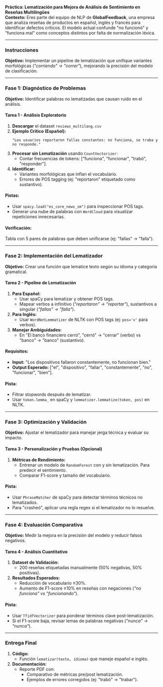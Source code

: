 **Práctica: Lematización para Mejora de Análisis de Sentimiento en Reseñas Multilingües**  
**Contexto:** Eres parte del equipo de NLP de **GlobalFeedback**, una empresa que analiza reseñas de productos en español, inglés y francés para identificar defectos críticos. El modelo actual confunde "no funcionó" y "funciona mal" como conceptos distintos por falta de normalización léxica.  

---

### **Instrucciones**  
**Objetivo:** Implementar un pipeline de lematización que unifique variantes morfológicas (*"corriendo" → "correr"*), mejorando la precisión del modelo de clasificación.  

---

### **Fase 1: Diagnóstico de Problemas**  
**Objetivo:** Identificar palabras no lematizadas que causan ruido en el análisis.  

#### **Tarea 1 - Análisis Exploratorio**  
1. **Descargar** el dataset `reviews_multilang.csv` 
2. **Ejemplo Crítico (Español):**  
   ```  
   "Los usuarios reportaron fallas constantes: no funciona, se traba y no responde."  
   ```  
3. **Procesar sin Lematización** usando `CountVectorizer`:  
   - Contar frecuencias de tokens: ["funciona", "funcionar", "trabó", "responder"].  
4. **Identificar:**  
   - Variantes morfológicas que inflan el vocabulario.  
   - Errores de POS tagging (ej: "reportaron" etiquetado como sustantivo).  

#### **Pistas:**  
- Usar `spacy.load("es_core_news_sm")` para inspeccionar POS tags.  
- Generar una nube de palabras con `WordCloud` para visualizar repeticiones innecesarias.  

#### **Verificación:**  
Tabla con 5 pares de palabras que deben unificarse (ej: "fallas" → "falla").  

---

### **Fase 2: Implementación del Lematizador**  
**Objetivo:** Crear una función que lematice texto según su idioma y categoría gramatical.  

#### **Tarea 2 - Pipeline de Lematización**  
1. **Para Español:**  
   - Usar spaCy para lematizar y obtener POS tags.  
   - Mapear verbos a infinitivo (*"reportaron" → "reportar"*), sustantivos a singular (*"fallas" → "falla"*).  
2. **Para Inglés:**  
   - Usar `WordNetLemmatizer` de NLTK con POS tags (ej: `pos='v'` para verbos).  
3. **Manejar Ambiguidades:**  
   - En "El banco financiero cerró", "cerró" → "cerrar" (verbo) vs "banco" → "banco" (sustantivo).  

#### **Requisitos:**  
- **Input:** "Los dispositivos fallaron constantemente, no funcionan bien."  
- **Output Esperado:** ["el", "dispositivo", "fallar", "constantemente", "no", "funcionar", "bien"].  

#### **Pista:**  
- Filtrar stopwords después de lematizar.  
- Usar `token.lemma_` en spaCy y `lemmatizer.lemmatize(token, pos)` en NLTK.  

---

### **Fase 3: Optimización y Validación**  
**Objetivo:** Ajustar el lematizador para manejar jerga técnica y evaluar su impacto.  

#### **Tarea 3 - Personalización y Pruebas (Opcional)**  
1. **Métricas de Rendimiento:**  
   - Entrenar un modelo de `RandomForest` con y sin lematización. Para predecir el sentimiento.  
   - Comparar F1-score y tamaño del vocabulario.  

#### **Pista:**  
- Usar `PhraseMatcher` de spaCy para detectar términos técnicos no lematizados.  
- Para "crasheó", aplicar una regla regex si el lematizador no lo resuelve.  

---

### **Fase 4: Evaluación Comparativa**  
**Objetivo:** Medir la mejora en la precisión del modelo y reducir falsos negativos.  

#### **Tarea 4 - Análisis Cuantitativo**  
1. **Dataset de Validación:**  
   - 200 reseñas etiquetadas manualmente (50% negativas, 50% positivas).  
2. **Resultados Esperados:**  
   - Reducción de vocabulario ≥30%.  
   - Aumento de F1-score ≥10% en reseñas con negaciones (*"no funciona" vs "funcionando"*).  

#### **Pista:**  
- Usar `TfidfVectorizer` para ponderar términos clave post-lematización.  
- Si el F1-score baja, revisar lemas de palabras negativas (*"nunca" → "nunca"*).  

---

### **Entrega Final**  
1. **Código:**  
   - Función `lematizar(texto, idioma)` que maneje español e inglés.  
2. **Documentación:**  
   - Reporte PDF con:  
     - Comparativo de métricas pre/post lematización.  
     - Ejemplos de errores corregidos (ej: "trabó" → "trabar").  
